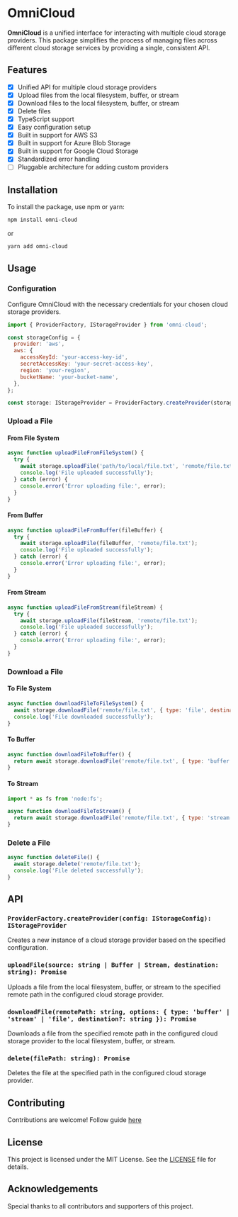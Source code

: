 # OmniCloud

**OmniCloud** is a unified interface for interacting with multiple cloud storage providers. This package simplifies the
process of managing files across different cloud storage services by providing a single, consistent API.

## Features

- [x] Unified API for multiple cloud storage providers
- [x] Upload files from the local filesystem, buffer, or stream
- [x] Download files to the local filesystem, buffer, or stream
- [x] Delete files
- [x] TypeScript support
- [x] Easy configuration setup
- [x] Built in support for AWS S3
- [x] Built in support for Azure Blob Storage
- [x] Built in support for Google Cloud Storage
- [x] Standardized error handling
- [ ] Pluggable architecture for adding custom providers

## Installation

To install the package, use npm or yarn:

```bash
npm install omni-cloud
```

or

```bash
yarn add omni-cloud
```

## Usage

### Configuration

Configure OmniCloud with the necessary credentials for your chosen cloud storage providers.

```javascript
import { ProviderFactory, IStorageProvider } from 'omni-cloud';

const storageConfig = {
  provider: 'aws',
  aws: {
    accessKeyId: 'your-access-key-id',
    secretAccessKey: 'your-secret-access-key',
    region: 'your-region',
    bucketName: 'your-bucket-name',
  },
};

const storage: IStorageProvider = ProviderFactory.createProvider(storageConfig);

```

### Upload a File

#### From File System

```javascript
async function uploadFileFromFileSystem() {
  try {
    await storage.uploadFile('path/to/local/file.txt', 'remote/file.txt');
    console.log('File uploaded successfully');
  } catch (error) {
    console.error('Error uploading file:', error);
  }
}
```

#### From Buffer

```javascript
async function uploadFileFromBuffer(fileBuffer) {
  try {
    await storage.uploadFile(fileBuffer, 'remote/file.txt');
    console.log('File uploaded successfully');
  } catch (error) {
    console.error('Error uploading file:', error);
  }
}
```

#### From Stream

```javascript
async function uploadFileFromStream(fileStream) {
  try {
    await storage.uploadFile(fileStream, 'remote/file.txt');
    console.log('File uploaded successfully');
  } catch (error) {
    console.error('Error uploading file:', error);
  }
}
```

### Download a File

#### To File System

```javascript
async function downloadFileToFileSystem() {
  await storage.downloadFile('remote/file.txt', { type: 'file', destination: 'path/to/local/file.txt' });
  console.log('File downloaded successfully');
}
```

#### To Buffer

```javascript
async function downloadFileToBuffer() {
  return await storage.downloadFile('remote/file.txt', { type: 'buffer' });
}
```

#### To Stream

```javascript
import * as fs from 'node:fs';

async function downloadFileToStream() {
  return await storage.downloadFile('remote/file.txt', { type: 'stream' });
}
```

### Delete a File

```javascript
async function deleteFile() {
  await storage.delete('remote/file.txt');
  console.log('File deleted successfully');
}
```

## API

### `ProviderFactory.createProvider(config: IStorageConfig): IStorageProvider`

Creates a new instance of a cloud storage provider based on the specified configuration.

### `uploadFile(source: string | Buffer | Stream, destination: string): Promise`

Uploads a file from the local filesystem, buffer, or stream to the specified remote path in the configured cloud storage
provider.

### `downloadFile(remotePath: string, options: { type: 'buffer' | 'stream' | 'file', destination?: string }): Promise`

Downloads a file from the specified remote path in the configured cloud storage provider to the local filesystem,
buffer, or stream.

### `delete(filePath: string): Promise`

Deletes the file at the specified path in the configured cloud storage provider.

## Contributing

Contributions are welcome! Follow guide [here](CONTRIBUTING.md)

## License

This project is licensed under the MIT License. See the [LICENSE](LICENSE) file for details.

## Acknowledgements

Special thanks to all contributors and supporters of this project.


